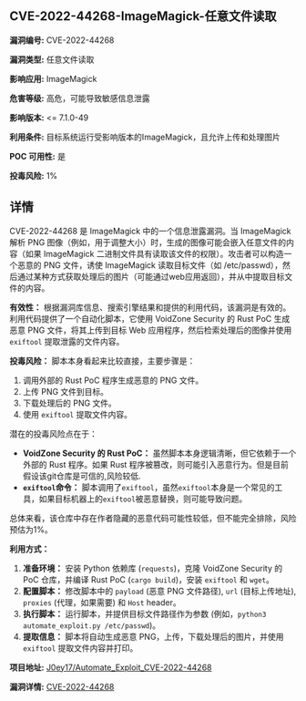 ## CVE-2022-44268-ImageMagick-任意文件读取

**漏洞编号:** CVE-2022-44268

**漏洞类型:** 任意文件读取

**影响应用:** ImageMagick

**危害等级:** 高危，可能导致敏感信息泄露

**影响版本:** <= 7.1.0-49

**利用条件:** 目标系统运行受影响版本的ImageMagick，且允许上传和处理图片

**POC 可用性:** 是

**投毒风险:** 1%

## 详情

CVE-2022-44268 是 ImageMagick 中的一个信息泄露漏洞。当 ImageMagick 解析 PNG 图像（例如，用于调整大小）时，生成的图像可能会嵌入任意文件的内容（如果 ImageMagick 二进制文件具有读取该文件的权限）。攻击者可以构造一个恶意的 PNG 文件，诱使 ImageMagick 读取目标文件（如 /etc/passwd），然后通过某种方式获取处理后的图片（可能通过web应用返回），并从中提取目标文件的内容。

**有效性：**
根据漏洞库信息、搜索引擎结果和提供的利用代码，该漏洞是有效的。利用代码提供了一个自动化脚本，它使用 VoidZone Security 的 Rust PoC 生成恶意 PNG 文件，将其上传到目标 Web 应用程序，然后检索处理后的图像并使用 `exiftool` 提取泄露的文件内容。

**投毒风险：**
脚本本身看起来比较直接，主要步骤是：
1. 调用外部的 Rust PoC 程序生成恶意的 PNG 文件。
2. 上传 PNG 文件到目标。
3. 下载处理后的 PNG 文件。
4. 使用 `exiftool` 提取文件内容。

潜在的投毒风险点在于：
*   **VoidZone Security 的 Rust PoC：** 虽然脚本本身逻辑清晰，但它依赖于一个外部的 Rust 程序。如果 Rust 程序被篡改，则可能引入恶意行为。但是目前假设该git仓库是可信的,风险较低.
*   **`exiftool`命令：** 脚本调用了`exiftool`，虽然`exiftool`本身是一个常见的工具，如果目标机器上的`exiftool`被恶意替换，则可能导致问题。

总体来看，该仓库中存在作者隐藏的恶意代码可能性较低，但不能完全排除，风险预估为1%。

**利用方式：**
1.  **准备环境：** 安装 Python 依赖库 (`requests`)，克隆 VoidZone Security 的 PoC 仓库，并编译 Rust PoC (`cargo build`)，安装 `exiftool` 和 `wget`。
2.  **配置脚本：** 修改脚本中的 `payload` (恶意 PNG 文件路径), `url` (目标上传地址), `proxies` (代理，如果需要) 和 `Host` header。
3.  **执行脚本：** 运行脚本，并提供目标文件路径作为参数 (例如，`python3 automate_exploit.py /etc/passwd`)。
4.  **提取信息：** 脚本将自动生成恶意 PNG，上传，下载处理后的图片，并使用 `exiftool` 提取文件内容并打印。

**项目地址:** [J0ey17/Automate_Exploit_CVE-2022-44268](https://github.com/J0ey17/Automate_Exploit_CVE-2022-44268)

**漏洞详情:** [CVE-2022-44268](https://nvd.nist.gov/vuln/detail/CVE-2022-44268)